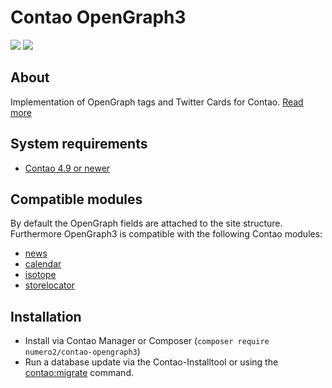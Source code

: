 Contao OpenGraph3
=======================

[![](https://img.shields.io/packagist/v/numero2/contao-opengraph3.svg?style=flat-square)](https://packagist.org/packages/numero2/contao-opengraph3) [![](https://img.shields.io/badge/License-LGPL%20v3-blue.svg?style=flat-square)](http://www.gnu.org/licenses/lgpl-3.0)

About
--
Implementation of OpenGraph tags and Twitter Cards for Contao. [Read more](https://www.numero2.de/contao/erweiterungen/opengraph3.html)

System requirements
--

* [Contao 4.9 or newer](https://github.com/contao/contao)

Compatible modules
--

By default the OpenGraph fields are attached to the site structure. Furthermore OpenGraph3 is compatible with the following Contao modules:


* [news](https://github.com/contao/news-bundle)
* [calendar](https://github.com/contao/calendar-bundle)
* [isotope](https://github.com/isotope/core)
* [storelocator](https://github.com/numero2/contao-storelocator)


Installation
--

* Install via Contao Manager or Composer (`composer require numero2/contao-opengraph3`)
* Run a database update via the Contao-Installtool or using the [contao:migrate](https://docs.contao.org/dev/reference/commands/) command.


